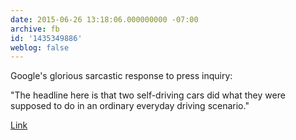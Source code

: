 ```yaml
---
date: 2015-06-26 13:18:06.000000000 -07:00
archive: fb
id: '1435349886'
weblog: false
---
```


Google's glorious sarcastic response to press inquiry:

"The headline here is that two self-driving cars did what they were supposed to do in an ordinary everyday driving scenario."

[Link](http://arstechnica.com/cars/2015/06/no-2-self-driving-cars-didnt-have-a-close-call-on-silicon-valley-streets/)
